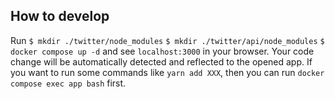 ## How to develop

Run `$ mkdir ./twitter/node_modules`
`$ mkdir ./twitter/api/node_modules`
`$ docker compose up -d` and see `localhost:3000` in your browser.
Your code change will be automatically detected and reflected to the opened app.
If you want to run some commands like `yarn add XXX`, then you can run `docker compose exec app bash` first.
